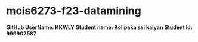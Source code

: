 

# mcis6273-f23-datamining

**GitHub UserName: KKWLY**
**Student name: Kolipaka sai kalyan**
**Student Id: 999902587**

